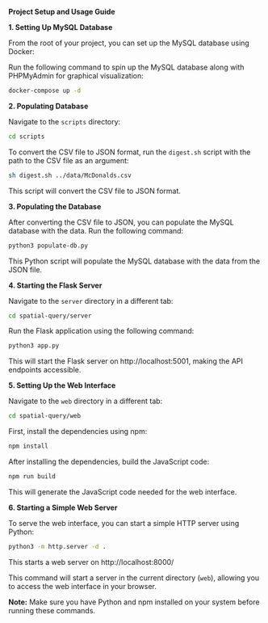 **Project Setup and Usage Guide**

**1. Setting Up MySQL Database**

From the root of your project, you can set up the MySQL database using Docker:

Run the following command to spin up the MySQL database along with PHPMyAdmin for graphical visualization:

```bash
docker-compose up -d
```

**2. Populating Database**

Navigate to the `scripts` directory:

```bash
cd scripts
```

To convert the CSV file to JSON format, run the `digest.sh` script with the path to the CSV file as an argument:

```bash
sh digest.sh ../data/McDonalds.csv
```

This script will convert the CSV file to JSON format.

**3. Populating the Database**

After converting the CSV file to JSON, you can populate the MySQL database with the data. Run the following command:

```bash
python3 populate-db.py
```

This Python script will populate the MySQL database with the data from the JSON file.

**4. Starting the Flask Server**

Navigate to the `server` directory in a different tab:

```bash
cd spatial-query/server
```

Run the Flask application using the following command:

```bash
python3 app.py
```

This will start the Flask server on http://localhost:5001, making the API endpoints accessible.

**5. Setting Up the Web Interface**

Navigate to the `web` directory in a different tab:

```bash
cd spatial-query/web
```

First, install the dependencies using npm:

```bash
npm install
```

After installing the dependencies, build the JavaScript code:

```bash
npm run build
```

This will generate the JavaScript code needed for the web interface.

**6. Starting a Simple Web Server**

To serve the web interface, you can start a simple HTTP server using Python:

```bash
python3 -m http.server -d .
```

This starts a web server on http://localhost:8000/

This command will start a server in the current directory (`web`), allowing you to access the web interface in your browser.

**Note:** Make sure you have Python and npm installed on your system before running these commands.